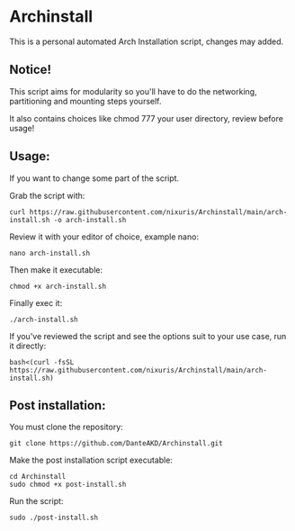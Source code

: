 # Archinstall
This is a personal automated Arch Installation script, changes may added.

## Notice!
This script aims for modularity so you'll have to do the networking, partitioning and mounting steps yourself.

It also contains choices like chmod 777 your user directory, review before usage!

## Usage:

If you want to change some part of the script.

Grab the script with:

```
curl https://raw.githubusercontent.com/nixuris/Archinstall/main/arch-install.sh -o arch-install.sh
```
Review it with your editor of choice, example nano:

```
nano arch-install.sh
```

Then make it executable:

```
chmod +x arch-install.sh
```

Finally exec it:

```
./arch-install.sh
```

If you've reviewed the script and see the options suit to your use case, run it directly:

```
bash<(curl -fsSL https://raw.githubusercontent.com/nixuris/Archinstall/main/arch-install.sh)
```

## Post installation:

You must clone the repository:

```
git clone https://github.com/DanteAKD/Archinstall.git
```

Make the post installation script executable:

```
cd Archinstall
sudo chmod +x post-install.sh
```

Run the script:

```
sudo ./post-install.sh
```
